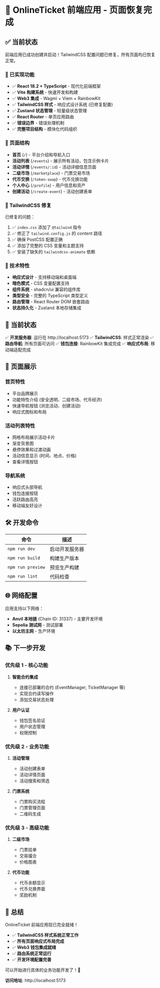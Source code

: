 # 🎫 OnlineTicket 前端应用 - 页面恢复完成

## ✅ 当前状态

前端应用已成功创建并启动！TailwindCSS 配置问题已修复，所有页面均已恢复正常。

### 🚀 已实现功能

- ✅ **React 18.2 + TypeScript** - 现代化前端框架
- ✅ **Vite 构建系统** - 快速开发和构建
- ✅ **Web3 集成** - Wagmi + Viem + RainbowKit
- ✅ **TailwindCSS 样式** - 响应式设计系统 (已修复配置)
- ✅ **Zustand 状态管理** - 轻量级状态管理
- ✅ **React Router** - 单页应用路由
- ✅ **错误边界** - 错误处理机制
- ✅ **完整项目结构** - 模块化代码组织

### 📱 页面结构

- **首页** (`/`) - 平台介绍和导航入口
- **活动列表** (`/events`) - 展示所有活动，包含示例卡片
- **活动详情** (`/events/:id`) - 活动详细信息页面
- **二级市场** (`/marketplace`) - 门票交易市场
- **代币交换** (`/token-swap`) - 代币兑换功能
- **个人中心** (`/profile`) - 用户信息和资产
- **创建活动** (`/create-event`) - 活动创建表单

### 🎨 TailwindCSS 修复

已修复的问题：

1. ✅ `index.css` 添加了 `@tailwind` 指令
2. ✅ 修正了 `tailwind.config.js` 的 content 路径
3. ✅ 确保 PostCSS 配置正确
4. ✅ 添加了完整的 CSS 变量和主题支持
5. ✅ 安装了缺失的 `tailwindcss-animate` 依赖

### 🔧 技术特性

- **响应式设计** - 支持移动端和桌面端
- **暗色模式** - CSS 变量配置支持
- **组件系统** - shadcn/ui 兼容的组件库
- **类型安全** - 完整的 TypeScript 类型定义
- **路由管理** - React Router DOM 嵌套路由
- **状态持久化** - Zustand 本地存储集成

## 🚀 当前状态

✅ **开发服务器**: 运行在 http://localhost:5173
✅ **TailwindCSS**: 样式正常渲染
✅ **路由导航**: 所有页面可访问
✅ **钱包连接**: RainbowKit 集成完成
✅ **响应式布局**: 移动端适配完成

## 🎯 页面展示

### 首页特性

- 平台品牌展示
- 功能特性介绍 (安全透明、二级市场、代币经济)
- 快速导航按钮 (浏览活动、创建活动)
- 响应式图标和布局

### 活动列表特性

- 网格布局展示活动卡片
- 渐变背景图
- 悬停效果和过渡动画
- 活动信息显示 (时间、地点、价格)
- 查看详情按钮

### 导航系统

- 响应式头部导航
- 钱包连接按钮
- 活跃路由高亮
- 移动端友好设计

## 🛠️ 开发命令

| 命令              | 描述           |
| ----------------- | -------------- |
| `npm run dev`     | 启动开发服务器 |
| `npm run build`   | 构建生产版本   |
| `npm run preview` | 预览生产构建   |
| `npm run lint`    | 代码检查       |

## 🌐 网络配置

应用支持以下网络：

- **Anvil 本地链** (Chain ID: 31337) - 主要开发环境
- **Sepolia 测试网** - 测试部署
- **以太坊主网** - 生产环境

## 📚 下一步开发

### 优先级 1 - 核心功能

1. **智能合约集成**

   - 连接已部署的合约 (EventManager, TicketManager 等)
   - 实现合约读写操作
   - 添加交易状态处理

2. **用户认证**
   - 钱包签名验证
   - 用户状态管理
   - 权限控制

### 优先级 2 - 业务功能

1. **活动管理**

   - 活动创建表单
   - 活动详情页面
   - 活动搜索和筛选

2. **门票系统**
   - 门票购买流程
   - 门票管理页面
   - 二维码生成

### 优先级 3 - 高级功能

1. **二级市场**

   - 门票挂单
   - 交易撮合
   - 价格图表

2. **代币功能**
   - 代币余额显示
   - 代币兑换界面
   - 奖励机制

## 🎉 总结

OnlineTicket 前端应用现已完全就绪！

- ✅ **TailwindCSS 样式系统正常工作**
- ✅ **所有页面响应式布局完成**
- ✅ **Web3 钱包集成就绪**
- ✅ **路由系统正常运行**
- ✅ **开发环境配置完善**

可以开始进行具体的业务功能开发了！🚀

**访问地址**: http://localhost:5173
